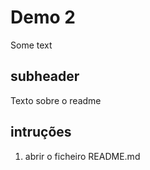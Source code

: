 # Demo 2

Some text

## subheader

Texto sobre o readme

## intruções

1. abrir o ficheiro README.md